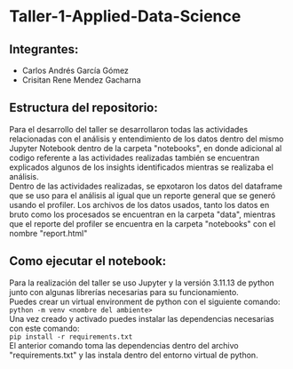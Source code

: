# Taller-1-Applied-Data-Science

## Integrantes:
- Carlos Andrés García Gómez
- Crisitan Rene Mendez Gacharna

## Estructura del repositorio:
Para el desarrollo del taller se desarrollaron todas las actividades relacionadas con el análisis y entendimiento de los datos dentro del mismo Jupyter Notebook dentro de la carpeta "notebooks", en donde adicional al codigo referente a las actividades realizadas también se encuentran explicados algunos de los insights identificados mientras se realizaba el análisis. \
Dentro de las actividades realizadas, se epxotaron los datos del dataframe que se uso para el análisis al igual que un reporte general que se generó usando el profiler. Los archivos de los datos usados, tanto los datos en bruto como los procesados se encuentran en la carpeta "data", mientras que el reporte del profiler se encuentra en la carpeta "notebooks" con el nombre "report.html"

## Como ejecutar el notebook:
Para la realización del taller se uso Jupyter y la versión 3.11.13 de python junto con algunas librerías necesarias para su funcionamiento.\
Puedes crear un virtual environment de python con el siguiente comando:\
              `python -m venv <nombre del ambiente>` \
Una vez creado y activado puedes instalar las dependencias necesarias con este comando:\
              `pip install -r requirements.txt` \
El anterior comando toma las dependencias dentro del archivo "requirements.txt" y las instala dentro del entorno virtual de python.
